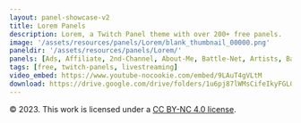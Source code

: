 ```yaml
---
layout: panel-showcase-v2 
title: Lorem Panels 
description: Lorem, a Twitch Panel theme with over 200+ free panels. 
image: '/assets/resources/panels/Lorem/blank_thumbnail_00000.png'
paneldir: '/assets/resources/panels/Lorem/'
panels: [Ads, Affiliate, 2nd-Channel, About-Me, Battle-Net, Artists, Background, ArtStation, Birthday, BTTV, Calendar, Blog, Charity, Chat-Rules, Clips, Channel-Points, Emotes, Fanmail, Donate, Editor, Friends, Games, Gear, FAQ, Hardware, Hive, Hall-of-Fame, Hall-of-Shame, Ko-Fi, Languages, Leaderboard, Links, Music, Mastadon, Merch, Mods, New-Channel, P.O, Partners, My-Shop, Sponsorships, Subscribe, Support, TikTok, Perks, Playlist, Pronouns, Rules]
tags: [free, twitch-panels, livestreaming]
video_embed: https://www.youtube-nocookie.com/embed/9LAuT4gVLtM
download: https://drive.google.com/drive/folders/1u6pj87lWMsCifeIkyFGLG1LsiV9FZYDY?usp=share_link
---
```


© 2023. This work is licensed under a [CC BY-NC 4.0 license](https://creativecommons.org/licenses/by-nc/4.0/).